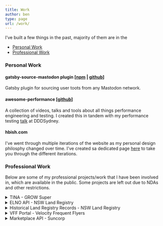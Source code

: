 ```yaml
---
title: Work
author: ben
type: page
url: /work/
---
```


I've built a few things in the past, majority of them are in the 

- [Personal Work](#personal-work)
- [Professional Work](#professional-work)

### Personal Work

#### gatsby-source-mastodon plugin [[npm](https://www.npmjs.com/package/gatsby-source-mastodon) | [github](https://github.com/hbish/gatsby-source-mastodon)]

Gatsby plugin for sourcing user toots from any Mastodon network. 

#### awesome-performance [[github](https://github.com/hbish/awesome-performance)]

A collection of videos, talks and tools about all things performance engineering and testing. I created this in
 tandem with my performance testing [talk](https://dddsydney2019.hbish.com/#slide=1) at DDDSydney.

#### hbish.com
    
I've went through multiple iterations of the website as my personal design philosphy changed over time. I've created
 sa dedicated page [here](/versions) to take you through the different iterations.


### Professional Work

Below are some of my professional projects/work that I have been involved in, which are available in the public. Some
 projects are left out due to NDAs and other restrictions.

<details><summary>TINA - GROW Super</summary>

A superannuation administration platform designed from the ground up built on top of distributed ledger technology
 (Corda) ([find out more](https://www.financialstandard.com.au/news/grow-super-signs-first-admin-client-153801514)).

**Technology** - Kotlin, Corda, Spring Boot, VueJs, Node.Js, Postgres, RPC, Rest API, AWS

</details>

<details><summary>ELNO API - NSW Land Registry</summary>

A rebuild of NSW Land Registry's electronic conveyancing API from monolithic service to a distributed
 microservices architecture. The system was designed to be scalable, flexible and secure
([find out more](https://www.nswlrs.com.au/About/About/Announcements/59)).

**Technology** - Java, Spring Boot, Apigee, MSSQL, AWS

</details>

<details><summary>Historical Land Registry Records - NSW Land Registry</summary>

A rebuild of NSW Land Registry's historical land record system, focused on speed and usability. The system was
 required to serve out over 5TB of historical images and 2GB of index data ([find out more](https://hlrv.nswlrs.com.au)).

**Technology** - React.js, Ant Design, ElasticSearch, OpenSeadragon, MSSQL, AWS

</details>

<details><summary>VFF Portal - Velocity Frequent Flyers</summary>

A new iPaaS implementation built for Velocity ([link](https://experience.velocityfrequentflyer.com/)).

**Technology** - Java, Sprint Boot, Apigee, KeyCloak, 

</details>

<details><summary>Marketplace API - Suncorp</summary>

A new API 
([link](https://www.itnews.com.au/news/suncorps-marketplace-api-platform-unleashed-in-tilt-at-open-banking-499891)).

**Technology** - Java, Sprint Boot, Apigee, KeyCloak, 

</details>

   
